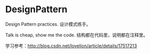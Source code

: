 # DesignPattern
Design Pattern practices.
设计模式练手。

Talk is cheap, show me the code.
结构都在代码里，说明都在注释里。

学习参考：http://blog.csdn.net/lovelion/article/details/17517213
